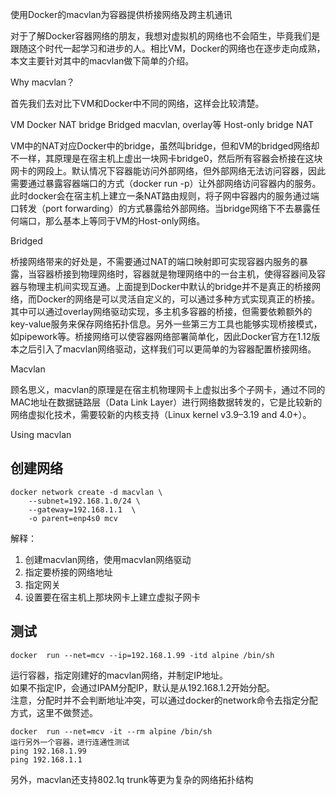使用Docker的macvlan为容器提供桥接网络及跨主机通讯

对于了解Docker容器网络的朋友，我想对虚拟机的网络也不会陌生，毕竟我们是跟随这个时代一起学习和进步的人。相比VM，Docker的网络也在逐步走向成熟，本文主要针对其中的macvlan做下简单的介绍。

Why macvlan？

首先我们去对比下VM和Docker中不同的网络，这样会比较清楚。

VM	Docker
NAT	bridge
Bridged	macvlan, overlay等
Host-only	bridge
NAT

VM中的NAT对应Docker中的bridge，虽然叫bridge，但和VM的bridged网络却不一样，其原理是在宿主机上虚出一块网卡bridge0，然后所有容器会桥接在这块网卡的网段上。默认情况下容器能访问外部网络，但外部网络无法访问容器，因此需要通过暴露容器端口的方式（docker run -p）让外部网络访问容器内的服务。此时docker会在宿主机上建立一条NAT路由规则，将子网中容器内的服务通过端口转发（port forwarding）的方式暴露给外部网络。当bridge网络下不去暴露任何端口，那么基本上等同于VM的Host-only网络。

Bridged

桥接网络带来的好处是，不需要通过NAT的端口映射即可实现容器内服务的暴露，当容器桥接到物理网络时，容器就是物理网络中的一台主机，使得容器间及容器与物理主机间实现互通。上面提到Docker中默认的bridge并不是真正的桥接网络，而Docker的网络是可以灵活自定义的，可以通过多种方式实现真正的桥接。其中可以通过overlay网络驱动实现，多主机多容器的桥接，但需要依赖额外的key-value服务来保存网络拓扑信息。另外一些第三方工具也能够实现桥接模式，如pipework等。桥接网络可以使容器网络部署简单化，因此Docker官方在1.12版本之后引入了macvlan网络驱动，这样我们可以更简单的为容器配置桥接网络。

Macvlan

顾名思义，macvlan的原理是在宿主机物理网卡上虚拟出多个子网卡，通过不同的MAC地址在数据链路层（Data Link Layer）进行网络数据转发的，它是比较新的网络虚拟化技术，需要较新的内核支持（Linux kernel v3.9–3.19 and 4.0+）。

Using macvlan

## 创建网络

    docker network create -d macvlan \
        --subnet=192.168.1.0/24 \
        --gateway=192.168.1.1  \
        -o parent=enp4s0 mcv
解释：
1. 创建macvlan网络，使用macvlan网络驱动
2. 指定要桥接的网络地址
3. 指定网关
4. 设置要在宿主机上那块网卡上建立虚拟子网卡


## 测试

    docker  run --net=mcv --ip=192.168.1.99 -itd alpine /bin/sh
 运行容器，指定刚建好的macvlan网络，并制定IP地址。  
 如果不指定IP，会通过IPAM分配IP，默认是从192.168.1.2开始分配。  
 注意，分配时并不会判断地址冲突，可以通过docker的network命令去指定分配方式，这里不做赘述。  

    docker  run --net=mcv -it --rm alpine /bin/sh
    运行另外一个容器，进行连通性测试
    ping 192.168.1.99
    ping 192.168.1.1

另外，macvlan还支持802.1q trunk等更为复杂的网络拓扑结构